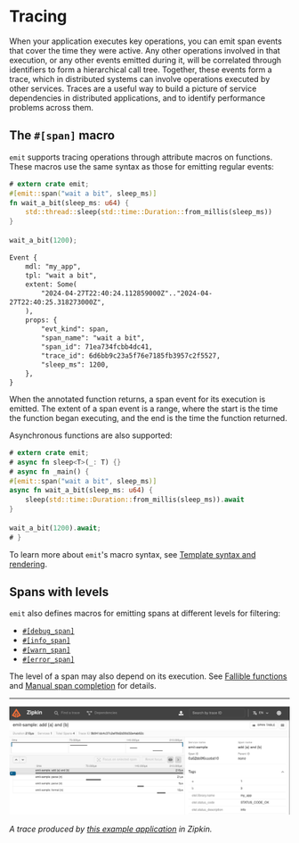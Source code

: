 # Tracing

When your application executes key operations, you can emit span events that cover the time they were active. Any other operations involved in that execution, or any other events emitted during it, will be correlated through identifiers to form a hierarchical call tree. Together, these events form a trace, which in distributed systems can involve operations executed by other services. Traces are a useful way to build a picture of service dependencies in distributed applications, and to identify performance problems across them.

## The `#[span]` macro

`emit` supports tracing operations through attribute macros on functions. These macros use the same syntax as those for emitting regular events:

```rust
# extern crate emit;
#[emit::span("wait a bit", sleep_ms)]
fn wait_a_bit(sleep_ms: u64) {
    std::thread::sleep(std::time::Duration::from_millis(sleep_ms))
}

wait_a_bit(1200);
```

```text
Event {
    mdl: "my_app",
    tpl: "wait a bit",
    extent: Some(
        "2024-04-27T22:40:24.112859000Z".."2024-04-27T22:40:25.318273000Z",
    ),
    props: {
        "evt_kind": span,
        "span_name": "wait a bit",
        "span_id": 71ea734fcbb4dc41,
        "trace_id": 6d6bb9c23a5f76e7185fb3957c2f5527,
        "sleep_ms": 1200,
    },
}
```

When the annotated function returns, a span event for its execution is emitted. The extent of a span event is a range, where the start is the time the function began executing, and the end is the time the function returned.

Asynchronous functions are also supported:

```rust
# extern crate emit;
# async fn sleep<T>(_: T) {}
# async fn _main() {
#[emit::span("wait a bit", sleep_ms)]
async fn wait_a_bit(sleep_ms: u64) {
    sleep(std::time::Duration::from_millis(sleep_ms)).await
}

wait_a_bit(1200).await;
# }
```

To learn more about `emit`'s macro syntax, see [Template syntax and rendering](../reference/templates.md).

## Spans with levels

`emit` also defines macros for emitting spans at different levels for filtering:

- [`#[debug_span]`](https://docs.rs/emit/1.3.1/emit/attr.debug_span.html)
- [`#[info_span]`](https://docs.rs/emit/1.3.1/emit/attr.info_span.html)
- [`#[warn_span]`](https://docs.rs/emit/1.3.1/emit/attr.warn_span.html)
- [`#[error_span]`](https://docs.rs/emit/1.3.1/emit/attr.error_span.html)

The level of a span may also depend on its execution. See [Fallible functions](./tracing/fallible-functions.md) and [Manual span completion](./tracing/manual-span-completion.md) for details.

-----

![an example trace in Zipkin](../asset/trace-zipkin.png)

_A trace produced by [this example application](https://github.com/emit-rs/emit/tree/main/examples/trace_zipkin) in Zipkin._
